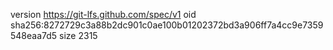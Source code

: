 version https://git-lfs.github.com/spec/v1
oid sha256:8272729c3a88b2dc901c0ae100b01202372bd3a906ff7a4cc9e7359548eaa7d5
size 2315
